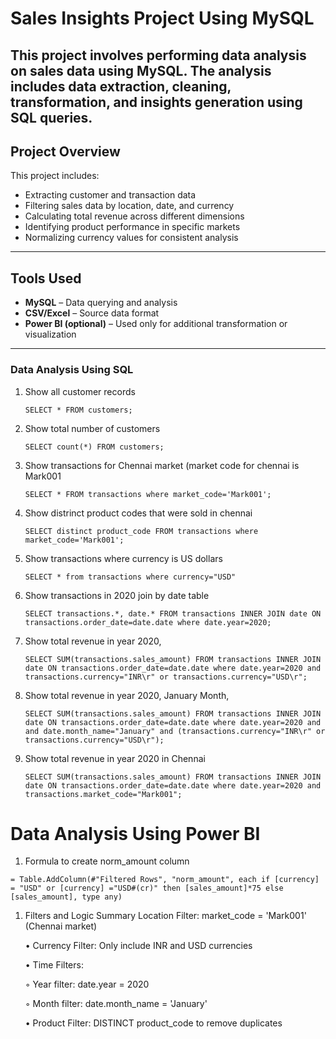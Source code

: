 # Sales Insights Project Using MySQL
This project involves performing data analysis on sales data using **MySQL**. The analysis includes data extraction, cleaning, transformation, and insights generation using SQL queries.
---
## Project Overview
This project includes:
- Extracting customer and transaction data
- Filtering sales data by location, date, and currency
- Calculating total revenue across different dimensions
- Identifying product performance in specific markets
- Normalizing currency values for consistent analysis
---
## Tools Used
- **MySQL** – Data querying and analysis
- **CSV/Excel** – Source data format
- **Power BI (optional)** – Used only for additional transformation or visualization
---
### Data Analysis Using SQL

1. Show all customer records

    `SELECT * FROM customers;`

1. Show total number of customers

    `SELECT count(*) FROM customers;`

1. Show transactions for Chennai market (market code for chennai is Mark001

    `SELECT * FROM transactions where market_code='Mark001';`

1. Show distrinct product codes that were sold in chennai

    `SELECT distinct product_code FROM transactions where market_code='Mark001';`

1. Show transactions where currency is US dollars

    `SELECT * from transactions where currency="USD"`

1. Show transactions in 2020 join by date table

    `SELECT transactions.*, date.* FROM transactions INNER JOIN date ON transactions.order_date=date.date where date.year=2020;`

1. Show total revenue in year 2020,

    `SELECT SUM(transactions.sales_amount) FROM transactions INNER JOIN date ON transactions.order_date=date.date where date.year=2020 and transactions.currency="INR\r" or transactions.currency="USD\r";`
	
1. Show total revenue in year 2020, January Month,

    `SELECT SUM(transactions.sales_amount) FROM transactions INNER JOIN date ON transactions.order_date=date.date where date.year=2020 and and date.month_name="January" and (transactions.currency="INR\r" or transactions.currency="USD\r");`

1. Show total revenue in year 2020 in Chennai

    `SELECT SUM(transactions.sales_amount) FROM transactions INNER JOIN date ON transactions.order_date=date.date where date.year=2020
and transactions.market_code="Mark001";`


Data Analysis Using Power BI
============================

1. Formula to create norm_amount column

`= Table.AddColumn(#"Filtered Rows", "norm_amount", each if [currency] = "USD" or [currency] ="USD#(cr)" then [sales_amount]*75 else [sales_amount], type any)`

1. Filters and Logic Summary
   Location Filter: market_code = 'Mark001' (Chennai market)

	•	Currency Filter: Only include INR and USD currencies

	•	Time Filters:

	◦	Year filter: date.year = 2020

	◦	Month filter: date.month_name = 'January'

	•	Product Filter: DISTINCT product_code to remove duplicates 
